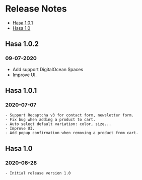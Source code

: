 # Release Notes

- [Hasa 1.0.1](#version_1_0_1)
- [Hasa 1.0](#version_1_0)

## Hasa 1.0.2
### 09-07-2020

- Add support DigitalOcean Spaces
- Improve UI.

<a name="version_1_0_1"></a>
## Hasa 1.0.1
### 2020-07-07
    - Support Recaptcha v3 for contact form, newsletter form.
    - Fix bug when adding a product to cart.
    - Auto select default variation: color, size...
    - Improve UI.
    - Add popup confirmation when removing a product from cart.
    
<a name="version_1_0"></a>
## Hasa 1.0
### 2020-06-28
    - Initial release version 1.0
